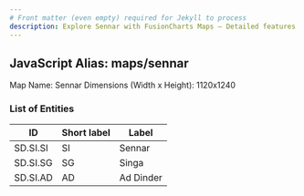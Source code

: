 ```yaml
---
# Front matter (even empty) required for Jekyll to process
description: Explore Sennar with FusionCharts Maps – Detailed features for seamless integration. Try now & enhance your data visualization today! 
---
```


## JavaScript Alias: maps/sennar

Map Name: Sennar
Dimensions (Width x Height): 1120x1240

### List of Entities

| ID      | Short label | Label                   |
| ------- | ----------- | ----------------------- |
|SD.SI.SI|SI|Sennar|
|SD.SI.SG|SG|Singa|
|SD.SI.AD|AD|Ad Dinder|
